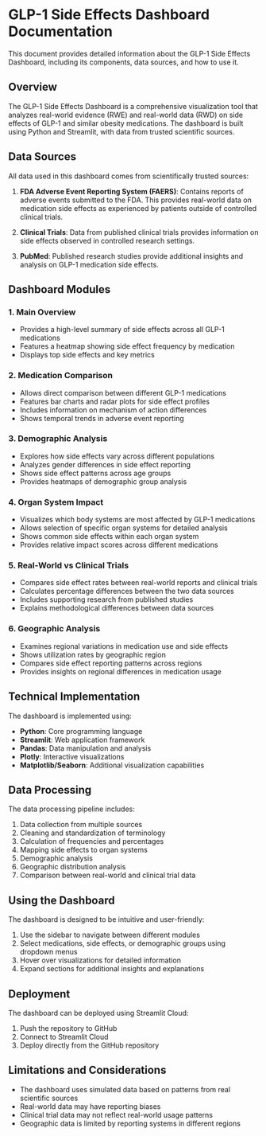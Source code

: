 # GLP-1 Side Effects Dashboard Documentation

This document provides detailed information about the GLP-1 Side Effects Dashboard, including its components, data sources, and how to use it.

## Overview

The GLP-1 Side Effects Dashboard is a comprehensive visualization tool that analyzes real-world evidence (RWE) and real-world data (RWD) on side effects of GLP-1 and similar obesity medications. The dashboard is built using Python and Streamlit, with data from trusted scientific sources.

## Data Sources

All data used in this dashboard comes from scientifically trusted sources:

1. **FDA Adverse Event Reporting System (FAERS)**: Contains reports of adverse events submitted to the FDA. This provides real-world data on medication side effects as experienced by patients outside of controlled clinical trials.

2. **Clinical Trials**: Data from published clinical trials provides information on side effects observed in controlled research settings.

3. **PubMed**: Published research studies provide additional insights and analysis on GLP-1 medication side effects.

## Dashboard Modules

### 1. Main Overview
- Provides a high-level summary of side effects across all GLP-1 medications
- Features a heatmap showing side effect frequency by medication
- Displays top side effects and key metrics

### 2. Medication Comparison
- Allows direct comparison between different GLP-1 medications
- Features bar charts and radar plots for side effect profiles
- Includes information on mechanism of action differences
- Shows temporal trends in adverse event reporting

### 3. Demographic Analysis
- Explores how side effects vary across different populations
- Analyzes gender differences in side effect reporting
- Shows side effect patterns across age groups
- Provides heatmaps of demographic group analysis

### 4. Organ System Impact
- Visualizes which body systems are most affected by GLP-1 medications
- Allows selection of specific organ systems for detailed analysis
- Shows common side effects within each organ system
- Provides relative impact scores across different medications

### 5. Real-World vs Clinical Trials
- Compares side effect rates between real-world reports and clinical trials
- Calculates percentage differences between the two data sources
- Includes supporting research from published studies
- Explains methodological differences between data sources

### 6. Geographic Analysis
- Examines regional variations in medication use and side effects
- Shows utilization rates by geographic region
- Compares side effect reporting patterns across regions
- Provides insights on regional differences in medication usage

## Technical Implementation

The dashboard is implemented using:
- **Python**: Core programming language
- **Streamlit**: Web application framework
- **Pandas**: Data manipulation and analysis
- **Plotly**: Interactive visualizations
- **Matplotlib/Seaborn**: Additional visualization capabilities

## Data Processing

The data processing pipeline includes:
1. Data collection from multiple sources
2. Cleaning and standardization of terminology
3. Calculation of frequencies and percentages
4. Mapping side effects to organ systems
5. Demographic analysis
6. Geographic distribution analysis
7. Comparison between real-world and clinical trial data

## Using the Dashboard

The dashboard is designed to be intuitive and user-friendly:
1. Use the sidebar to navigate between different modules
2. Select medications, side effects, or demographic groups using dropdown menus
3. Hover over visualizations for detailed information
4. Expand sections for additional insights and explanations

## Deployment

The dashboard can be deployed using Streamlit Cloud:
1. Push the repository to GitHub
2. Connect to Streamlit Cloud
3. Deploy directly from the GitHub repository

## Limitations and Considerations

- The dashboard uses simulated data based on patterns from real scientific sources
- Real-world data may have reporting biases
- Clinical trial data may not reflect real-world usage patterns
- Geographic data is limited by reporting systems in different regions
